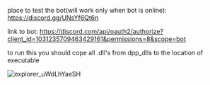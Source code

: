 place to test the bot(will work only when bot is online): https://discord.gg/UNsYf6Qt6n

link to bot: https://discord.com/api/oauth2/authorize?client_id=1031235709463429161&permissions=8&scope=bot

to run this you should cope all .dll's from dpp_dlls to the location of executable

![explorer_uWdLhYaeSH](https://user-images.githubusercontent.com/67631062/218274740-15618ae6-84d2-45dd-adaa-655ea07e9f00.png)
